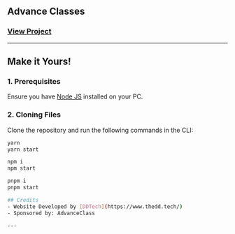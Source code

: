 ## Advance Classes

### [View Project](https://advance-class.vercel.app/)

---
## Make it Yours!
### 1. Prerequisites
Ensure you have [Node JS](https://nodejs.org/) installed on your PC. 

### 2. Cloning Files
Clone the repository and run the following commands in the CLI:
```bash
yarn
yarn start

npm i
npm start

pnpm i
pnpm start

## Credits
- Website Developed by [DDTech](https://www.thedd.tech/)
- Sponsored by: AdvanceClass

---
